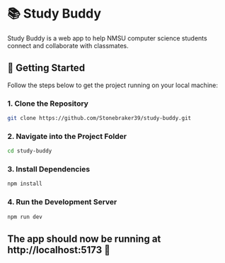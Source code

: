 # 📚 Study Buddy

Study Buddy is a web app to help NMSU computer science students connect and collaborate with classmates.

## 🚀 Getting Started

Follow the steps below to get the project running on your local machine:

### 1. Clone the Repository

```bash
git clone https://github.com/Stonebraker39/study-buddy.git
```

### 2. Navigate into the Project Folder
```bash
cd study-buddy
```

### 3. Install Dependencies
```bash
npm install
```

### 4. Run the Development Server
```bash
npm run dev
```

## The app should now be running at http://localhost:5173 🚀
